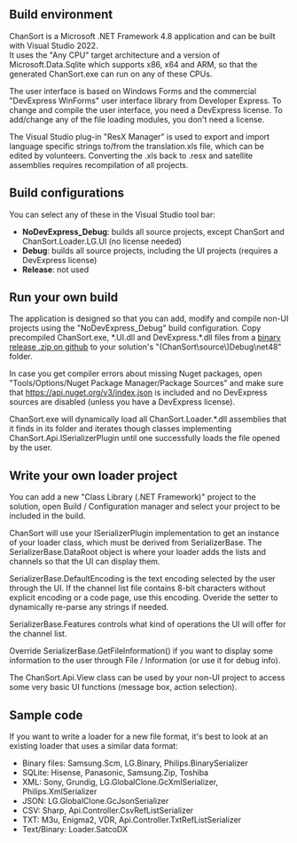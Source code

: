 Build environment
---
ChanSort is a Microsoft .NET Framework 4.8 application and can be built with Visual Studio 2022.  
It uses the "Any CPU" target architecture and a version of Microsoft.Data.Sqlite which supports x86, x64 and ARM, so that the
generated ChanSort.exe can run on any of these CPUs.

The user interface is based on Windows Forms and the commercial "DevExpress WinForms" user interface library from Developer Express.
To change and compile the user interface, you need a DevExpress license. To add/change any of the file loading modules, you don't need a license. 

The Visual Studio plug-in "ResX Manager" is used to export and import language specific strings to/from the translation.xls file,
which can be edited by volunteers. Converting the .xls back to .resx and satellite assemblies requires recompilation of all projects.

Build configurations 
---
You can select any of these in the Visual Studio tool bar:
- **NoDevExpress_Debug**: builds all source projects, except ChanSort and ChanSort.Loader.LG.UI (no license needed) 
- **Debug**: builds all source projects, including the UI projects (requires a DevExpress license) 
- **Release**: not used

Run your own build
---
The application is designed so that you can add, modify and compile non-UI projects using the "NoDevExpress_Debug" build configuration.
Copy precompiled ChanSort.exe, \*.UI.dll and DevExpress.\*.dll files from a [binary release .zip on github](https://github.com/PredatH0r/ChanSort/releases)
to your solution's "(ChanSort\\source\\)Debug\\net48" folder.

In case you get compiler errors about missing Nuget packages, open "Tools/Options/Nuget Package Manager/Package Sources" and make sure that
https://api.nuget.org/v3/index.json is included and no DevExpress sources are disabled (unless you have a DevExpress license).

ChanSort.exe will dynamically load all ChanSort.Loader.*.dll assemblies that it finds in its folder and iterates though classes implementing
ChanSort.Api.ISerializerPlugin until one successfully loads the file opened by the user.

Write your own loader project
---
You can add a new "Class Library (.NET Framework)" project to the solution, open Build / Configuration manager and select your project to be included in the build.

ChanSort will use your ISerializerPlugin implementation to get an instance of your loader class, which must be derived from SerializerBase.
The SerializerBase.DataRoot object is where your loader adds the lists and channels so that the UI can display them.

SerializerBase.DefaultEncoding is the text encoding selected by the user through the UI. If the channel list file contains 8-bit characters
without explicit encoding or a code page, use this encoding. Overide the setter to dynamically re-parse any strings if needed.

SerializerBase.Features controls what kind of operations the UI will offer for the channel list.

Override SerializerBase.GetFileInformation() if you want to display some information to the user through File / Information (or use it for debug info).

The ChanSort.Api.View class can be used by your non-UI project to access some very basic UI functions (message box, action selection).


Sample code
---
If you want to write a loader for a new file format, it's best to look at an existing loader that uses a similar data format: 
- Binary files: Samsung.Scm, LG.Binary, Philips.BinarySerializer
- SQLite: Hisense, Panasonic, Samsung.Zip, Toshiba
- XML: Sony, Grundig, LG.GlobalClone.GcXmlSerializer, Philips.XmlSerializer
- JSON: LG.GlobalClone.GcJsonSerializer
- CSV: Sharp, Api.Controller.CsvRefListSerializer
- TXT: M3u, Enigma2, VDR, Api.Controller.TxtRefListSerializer
- Text/Binary: Loader.SatcoDX